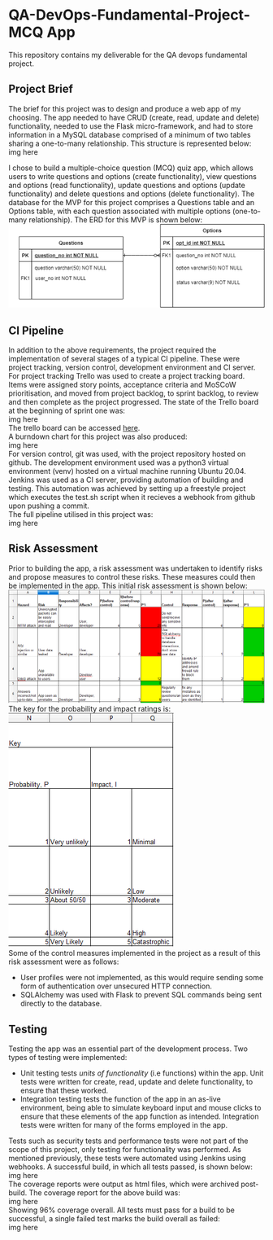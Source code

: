 # QA-DevOps-Fundamental-Project- MCQ App
This repository contains my deliverable for the QA devops fundamental project.  

## Project Brief  
The brief for this project was to design and produce a web app of my choosing. The app needed to have CRUD (create, read, update and delete) functionality, needed to use the Flask micro-framework, and had to store information in a MySQL database comprised of a minimum of two tables sharing a one-to-many relationship. This structure is represented below:  
img here  

I chose to build a multiple-choice question (MCQ) quiz app, which allows users to write questions and options (create functionality), view questions and options (read functionality), update questions and options (update functionality) and delete questions and options (delete functionality). The database for the MVP for this project comprises a Questions table and an Options table, with each question associated with multiple options (one-to-many relationship). The ERD for this MVP is shown below:  
![ERD](https://github.com/agray998/QA-DevOps-Fundamental-Project/blob/main/figures/ProjectmvpERD.png)  

## CI Pipeline  
In addition to the above requirements, the project required the implementation of several stages of a typical CI pipeline. These were project tracking, version control, development environment and CI server. For project tracking Trello was used to create a project tracking board. Items were assigned story points, acceptance criteria and MoSCoW prioritisation, and moved from project backlog, to sprint backlog, to review and then complete as the project progressed. The state of the Trello board at the beginning of sprint one was:  
img here  
The trello board can be accessed [here](https://trello.com/b/KMCaNgMA/fundamental-project).  
A burndown chart for this project was also produced:  
img here  
For version control, git was used, with the project repository hosted on github. The development environment used was a python3 virtual environment (venv) hosted on a virtual machine running Ubuntu 20.04.  
Jenkins was used as a CI server, providing automation of building and testing. This automation was achieved by setting up a freestyle project which executes the test.sh script when it recieves a webhook from github upon pushing a commit.  
The full pipeline utilised in this project was:  
img here  

## Risk Assessment
Prior to building the app, a risk assessment was undertaken to identify risks and propose measures to control these risks. These measures could then be implemented in the app. This initial risk assessment is shown below:   
![RA](https://github.com/agray998/QA-DevOps-Fundamental-Project/blob/main/figures/project%20ra%2011-05.png)  
The key for the probability and impact ratings is:  
![key](https://github.com/agray998/QA-DevOps-Fundamental-Project/blob/main/figures/project%20ra%20key.png)  
Some of the control measures implemented in the project as a result of this risk assessment were as follows:  
* User profiles were not implemented, as this would require sending some form of authentication over unsecured HTTP connection.  
* SQLAlchemy was used with Flask to prevent SQL commands being sent directly to the database.  

## Testing  
Testing the app was an essential part of the development process. Two types of testing were implemented:  
* Unit testing tests _units of functionality_ (i.e functions) within the app. Unit tests were written for create, read, update and delete functionality, to ensure that these worked.
* Integration testing tests the function of the app in an as-live environment, being able to simulate keyboard input and mouse clicks to ensure that these elements of the app function as intended. Integration tests were written for many of the forms employed in the app.  

Tests such as security tests and performance tests were not part of the scope of this project, only testing for functionality was performed. As mentioned previously, these tests were automated using Jenkins using webhooks. A successful build, in which all tests passed, is shown below:  
img here  
The coverage reports were output as html files, which were archived post-build. The coverage report for the above build was:  
img here  
Showing 96% coverage overall. All tests must pass for a build to be successful, a single failed test marks the build overall as failed:  
img here  

